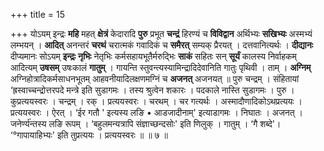 +++
title = 15

+++
योऽयम् इन्द्रः **महि** महत् **क्षेत्रं** केदारादि **पुरु** प्रभूत **चन्द्रं** हिरण्यं च **विविद्वान** अर्थिभ्यः **सखिभ्यः** अस्मभ्यं लम्भयन् । **आदित्** अनन्तरं **चरथं** चरात्मकं गवादिकं च **समैरत्** सम्यक् प्रैरयत् । दत्तवानित्यर्थः । **दीद्यानः** दीप्यमानः सोऽयम् **इन्द्रः** **नृभिः** नेतृभिः कर्मसहायभूतैर्मरुद्भिः **साकं** सहितः सन् **सूर्यं** कालस्य निर्वाहकम् आदित्यम् **उषसम्** उषःकालं **गातुम्** । गायन्ति स्तुवन्त्यस्यामिन्द्रादिदेवानिति गातुः पृथिवी । ताम् । **अग्निम्** अग्निहोत्रादिकर्मसाधनभूतम् आहवनीयादिलक्षणमग्निं च **अजनत्** अजनयत् ॥ पुरु चन्द्रम् । संहितायां ‘ह्रस्वाच्चन्द्रोत्तरपदे मन्त्रे इति सुडागमः । तस्य श्रुत्वेन शकारः । पदकाले नास्ति सुडागमः । पुरु । कुप्रत्ययस्वरः । चन्द्रम् । रक् । प्रत्ययस्वरः । चरथम् । चर गत्यर्थः । अस्मादौणादिकोऽथप्रत्ययः । प्रत्ययस्वरः । ऐरत् । ‘ईर गतौ ' इत्यस्य लङि • आडजादीनाम्' इत्याडागमः । निघातः । अजनत् । जनेर्ण्य॑न्तस्य लङि रूपम् । ‘बहुलमन्यत्रापि संज्ञाच्छन्दसोः' इति णिलुक् । गातुम् । ‘गै शब्दे'। ‘°गापायाहिभ्यः' इति तुप्रत्ययः । प्रत्ययस्वरः ॥ ॥ ७ ॥